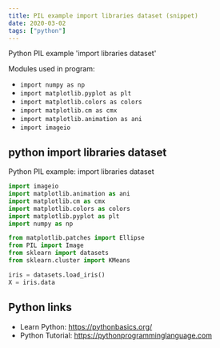 ```yaml
---
title: PIL example import libraries dataset (snippet)
date: 2020-03-02
tags: ["python"]
---
```

Python PIL example 'import libraries dataset'


Modules used in program: 
* `import numpy as np`
* `import matplotlib.pyplot as plt`
* `import matplotlib.colors as colors`
* `import matplotlib.cm as cmx`
* `import matplotlib.animation as ani`
* `import imageio`

## python import libraries dataset

Python PIL example: import libraries dataset

```python
import imageio
import matplotlib.animation as ani
import matplotlib.cm as cmx
import matplotlib.colors as colors
import matplotlib.pyplot as plt
import numpy as np

from matplotlib.patches import Ellipse
from PIL import Image
from sklearn import datasets
from sklearn.cluster import KMeans

iris = datasets.load_iris()
X = iris.data

```

## Python links

- Learn Python: https://pythonbasics.org/
- Python Tutorial: https://pythonprogramminglanguage.com
